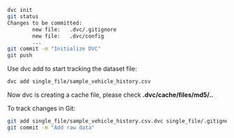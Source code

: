 

```bash
dvc init
git status
Changes to be committed:
        new file:   .dvc/.gitignore
        new file:   .dvc/config
        ...
git commit -m "Initialize DVC"
git push
```

Use dvc add to start tracking the dataset file:
```bash
dvc add single_file/sample_vehicle_history.csv
```

Now dvc is creating a  cache file, please check <b> .dvc/cache/files/md5/.. </b>



To track changes in Git:
```bash
git add single_file/sample_vehicle_history.csv.dvc single_file/.gitignore
git commit -m "Add raw data"
```